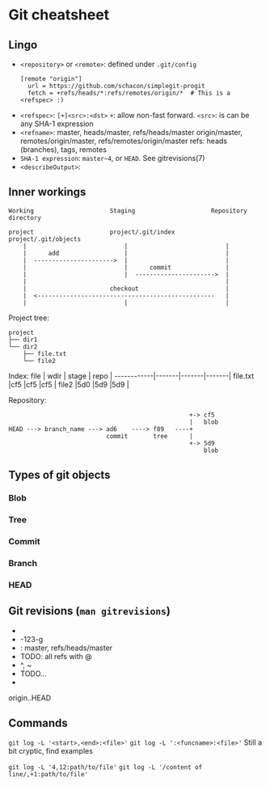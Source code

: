 # Git cheatsheet

## Lingo

- `<repository>` or `<remote>`: defined under `.git/config`
  ```
  [remote "origin"]
    url = https://github.com/schacon/simplegit-progit
    fetch = +refs/heads/*:refs/remotes/origin/*  # This is a <refspec> :)
  ```
- `<refspec>`: `[+]<src>:<dst>`
  `+`: allow non-fast forward.
  `<src>`: is can be any SHA-1 expression
- `<refname>`:
  master, heads/master, refs/heads/master
  origin/master, remotes/origin/master, refs/remotes/origin/master
  refs: heads (branches), tags, remotes
- `SHA-1 expression`: `master~4`, or `HEAD`. See gitrevisions(7)
- `<describeOutput>`:


## Inner workings

```ascii
Working                     Staging                     Repository
directory

project                     project/.git/index          project/.git/objects
    |                           |                           |
    |      add                  |                           |
    |  ---------------------->  |                           |
    |                           |      commit               |
    |                           |  ---------------------->  |
    |                                                       |
    |                       checkout                        |
    |  <-------------------------------------------------   |
    |                           |                           |
```

Project tree:
```ascii
project
├── dir1
└── dir2
    ├── file.txt
    └── file2
```

Index:
file        | wdir  | stage | repo  |
------------|-------|-------|-------|
file.txt    |cf5    |cf5    |cf5    |
file2       |5d0    |5d9    |5d9    |

Repository:
```ascii
                                                  +-> cf5
                                                  |   blob
HEAD ---> branch_name ---> ad6    ----> f89   ----+
                           commit       tree      |
                                                  +-> 5d9
                                                      blob
```

## Types of git objects

### Blob
### Tree
### Commit
### Branch
### HEAD


## Git revisions (`man gitrevisions`)

* <sha1>
* <describeOutput> <tag>-123-g<abbrev-sha1>
* <refname>: master, refs/heads/master
* TODO: all refs with @
* <ref>^, <ref>~<n>
* TODO...
*
origin..HEAD

## Commands

`git log -L '<start>,<end>:<file>'`
`git log -L ':<funcname>:<file>'` Still a bit cryptic, find examples

`git log -L '4,12:path/to/file'`
`git log -L '/content of line/,+1:path/to/file'`
